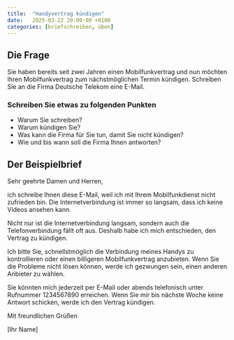 ```yaml
---
title:  "Handyvertrag kündigen"
date:   2025-03-22 20:00:00 +0100
categories: [briefschreiben, üben]
---
```


## Die Frage

Sie haben bereits seit zwei Jahren einen Mobilfunkvertrag und nun möchten Ihren Mobilfunkvertrag zum nächstmöglichen Termin kündigen. Schreiben Sie an die Firma Deutsche Telekom eine E-Mail.

### Schreiben Sie etwas zu folgenden Punkten

- Warum Sie schreiben?
- Warum kündigen Sie?
- Was kann die Firma für Sie tun, damit Sie nicht kündigen?
- Wie und bis wann soll die Firma Ihnen antworten?

## Der Beispielbrief

Sehr geehrte Damen und Herren,

ich schreibe Ihnen diese E-Mail, weil ich mit Ihrem Mobilfunkdienst nicht zufrieden bin. Die Internetverbindung ist immer so langsam, dass ich keine Videos ansehen kann.

Nicht nur ist die Internetverbindung langsam, sondern auch die Telefonverbindung fällt oft aus. Deshalb habe ich mich entschieden, den Vertrag zu kündigen.

Ich bitte Sie, schnellstmöglich die Verbindung meines Handys zu kontrollieren oder einen billigeren Mobilfunkvertrag anzubieten. Wenn Sie die Probleme nicht lösen können, werde ich gezwungen sein, einen anderen Anbieter zu wählen. 

Sie könnten mich jederzeit per E-Mail oder abends telefonisch unter Rufnummer 1234567890 erreichen. Wenn Sie mir bis nächste Woche keine Antwort schicken, werde ich den Vertrag kündigen. 

Mit freundlichen Grüßen

[Ihr Name]